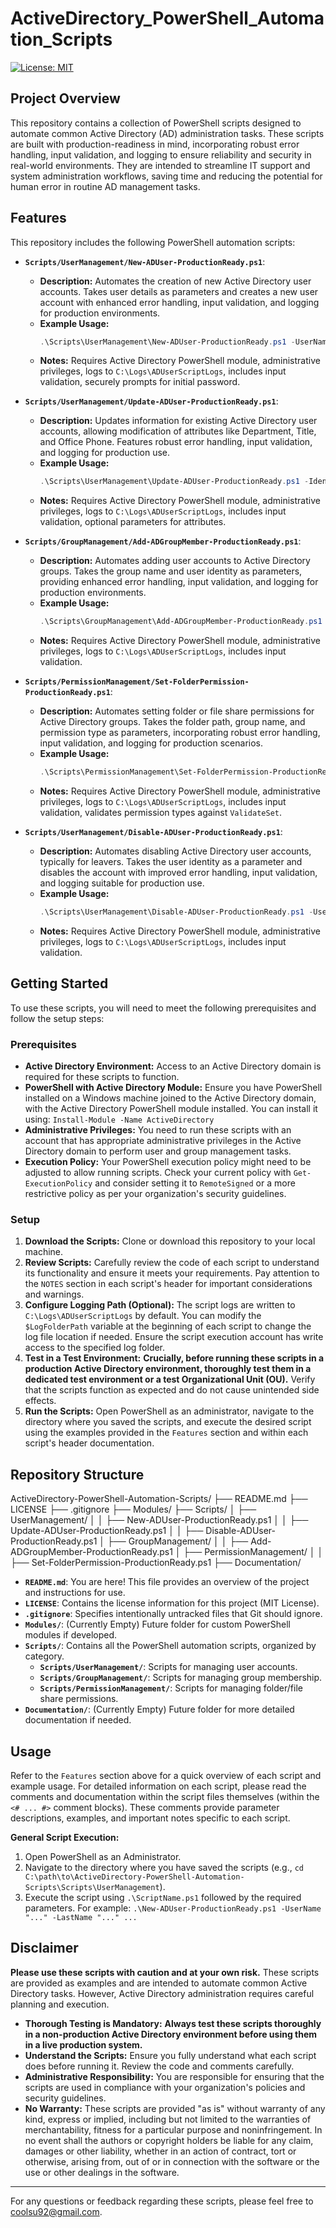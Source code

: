 # ActiveDirectory_PowerShell_Automation_Scripts


[![License: MIT](https://img.shields.io/badge/License-MIT-yellow.svg)](https://opensource.org/licenses/MIT)

## Project Overview

This repository contains a collection of PowerShell scripts designed to automate common Active Directory (AD) administration tasks. These scripts are built with production-readiness in mind, incorporating robust error handling, input validation, and logging to ensure reliability and security in real-world environments.  They are intended to streamline IT support and system administration workflows, saving time and reducing the potential for human error in routine AD management tasks.

## Features

This repository includes the following PowerShell automation scripts:

*   **`Scripts/UserManagement/New-ADUser-ProductionReady.ps1`**:
    *   **Description:** Automates the creation of new Active Directory user accounts. Takes user details as parameters and creates a new user account with enhanced error handling, input validation, and logging for production environments.
    *   **Example Usage:**
        ```powershell
        .\Scripts\UserManagement\New-ADUser-ProductionReady.ps1 -UserName "testuser1" -LastName "Test" -FirstName "User1" -UserOU "OU=TestUsers,DC=example,DC=com" -InitialPassword (Read-Host -AsSecureString -Prompt "Enter Initial Password")
        ```
    *   **Notes:** Requires Active Directory PowerShell module, administrative privileges, logs to `C:\Logs\ADUserScriptLogs`, includes input validation, securely prompts for initial password.

*   **`Scripts/UserManagement/Update-ADUser-ProductionReady.ps1`**:
    *   **Description:** Updates information for existing Active Directory user accounts, allowing modification of attributes like Department, Title, and Office Phone. Features robust error handling, input validation, and logging for production use.
    *   **Example Usage:**
        ```powershell
        .\Scripts\UserManagement\Update-ADUser-ProductionReady.ps1 -Identity "testuser1" -Department "New IT Department" -Title "Senior Test Engineer" -OfficePhone "02-1111-2222"
        ```
    *   **Notes:** Requires Active Directory PowerShell module, administrative privileges, logs to `C:\Logs\ADUserScriptLogs`, includes input validation, optional parameters for attributes.

*   **`Scripts/GroupManagement/Add-ADGroupMember-ProductionReady.ps1`**:
    *   **Description:** Automates adding user accounts to Active Directory groups. Takes the group name and user identity as parameters, providing enhanced error handling, input validation, and logging for production environments.
    *   **Example Usage:**
        ```powershell
        .\Scripts\GroupManagement\Add-ADGroupMember-ProductionReady.ps1 -GroupName "TestGroup" -UserIdentity "testuser1"
        ```
    *   **Notes:** Requires Active Directory PowerShell module, administrative privileges, logs to `C:\Logs\ADUserScriptLogs`, includes input validation.

*   **`Scripts/PermissionManagement/Set-FolderPermission-ProductionReady.ps1`**:
    *   **Description:** Automates setting folder or file share permissions for Active Directory groups. Takes the folder path, group name, and permission type as parameters, incorporating robust error handling, input validation, and logging for production scenarios.
    *   **Example Usage:**
        ```powershell
        .\Scripts\PermissionManagement\Set-FolderPermission-ProductionReady.ps1 -FolderPath "\\\\server\\share\\data" -GroupName "DataReadUsers" -Permissions "ReadAndExecute"
        ```
    *   **Notes:** Requires Active Directory PowerShell module, administrative privileges, logs to `C:\Logs\ADUserScriptLogs`, includes input validation, validates permission types against `ValidateSet`.

*   **`Scripts/UserManagement/Disable-ADUser-ProductionReady.ps1`**:
    *   **Description:** Automates disabling Active Directory user accounts, typically for leavers. Takes the user identity as a parameter and disables the account with improved error handling, input validation, and logging suitable for production use.
    *   **Example Usage:**
        ```powershell
        .\Scripts\UserManagement\Disable-ADUser-ProductionReady.ps1 -UserIdentity "retireuser1"
        ```
    *   **Notes:** Requires Active Directory PowerShell module, administrative privileges, logs to `C:\Logs\ADUserScriptLogs`, includes input validation.

## Getting Started

To use these scripts, you will need to meet the following prerequisites and follow the setup steps:

### Prerequisites

*   **Active Directory Environment:** Access to an Active Directory domain is required for these scripts to function.
*   **PowerShell with Active Directory Module:** Ensure you have PowerShell installed on a Windows machine joined to the Active Directory domain, with the Active Directory PowerShell module installed. You can install it using: `Install-Module -Name ActiveDirectory`
*   **Administrative Privileges:** You need to run these scripts with an account that has appropriate administrative privileges in the Active Directory domain to perform user and group management tasks.
*   **Execution Policy:**  Your PowerShell execution policy might need to be adjusted to allow running scripts. Check your current policy with `Get-ExecutionPolicy` and consider setting it to `RemoteSigned` or a more restrictive policy as per your organization's security guidelines.

### Setup

1.  **Download the Scripts:** Clone or download this repository to your local machine.
2.  **Review Scripts:** Carefully review the code of each script to understand its functionality and ensure it meets your requirements. Pay attention to the `NOTES` section in each script's header for important considerations and warnings.
3.  **Configure Logging Path (Optional):**  The script logs are written to `C:\Logs\ADUserScriptLogs` by default.  You can modify the `$LogFolderPath` variable at the beginning of each script to change the log file location if needed. Ensure the script execution account has write access to the specified log folder.
4.  **Test in a Test Environment:** **Crucially, before running these scripts in a production Active Directory environment, thoroughly test them in a dedicated test environment or a test Organizational Unit (OU).** Verify that the scripts function as expected and do not cause unintended side effects.
5.  **Run the Scripts:** Open PowerShell as an administrator, navigate to the directory where you saved the scripts, and execute the desired script using the examples provided in the `Features` section and within each script's header documentation.

## Repository Structure

ActiveDirectory-PowerShell-Automation-Scripts/
├── README.md
├── LICENSE
├── .gitignore
├── Modules/
├── Scripts/
│ ├── UserManagement/
│ │ ├── New-ADUser-ProductionReady.ps1
│ │ ├── Update-ADUser-ProductionReady.ps1
│ │ ├── Disable-ADUser-ProductionReady.ps1
│ ├── GroupManagement/
│ │ ├── Add-ADGroupMember-ProductionReady.ps1
│ ├── PermissionManagement/
│ │ ├── Set-FolderPermission-ProductionReady.ps1
├── Documentation/


*   **`README.md`**: You are here! This file provides an overview of the project and instructions for use.
*   **`LICENSE`**: Contains the license information for this project (MIT License).
*   **`.gitignore`**: Specifies intentionally untracked files that Git should ignore.
*   **`Modules/`**: (Currently Empty)  Future folder for custom PowerShell modules if developed.
*   **`Scripts/`**: Contains all the PowerShell automation scripts, organized by category.
    *   **`Scripts/UserManagement/`**: Scripts for managing user accounts.
    *   **`Scripts/GroupManagement/`**: Scripts for managing group membership.
    *   **`Scripts/PermissionManagement/`**: Scripts for managing folder/file share permissions.
*   **`Documentation/`**: (Currently Empty) Future folder for more detailed documentation if needed.

## Usage

Refer to the `Features` section above for a quick overview of each script and example usage. For detailed information on each script, please read the comments and documentation within the script files themselves (within the `<# ... #>` comment blocks).  These comments provide parameter descriptions, examples, and important notes specific to each script.

**General Script Execution:**

1.  Open PowerShell as an Administrator.
2.  Navigate to the directory where you have saved the scripts (e.g., `cd C:\path\to\ActiveDirectory-PowerShell-Automation-Scripts\Scripts\UserManagement`).
3.  Execute the script using `.\ScriptName.ps1` followed by the required parameters.  For example: `.\New-ADUser-ProductionReady.ps1 -UserName "..." -LastName "..." ...`


## Disclaimer

**Please use these scripts with caution and at your own risk.**  These scripts are provided as examples and are intended to automate common Active Directory tasks. However, Active Directory administration requires careful planning and execution.

*   **Thorough Testing is Mandatory:**  **Always test these scripts thoroughly in a non-production Active Directory environment before using them in a live production system.**
*   **Understand the Scripts:**  Ensure you fully understand what each script does before running it. Review the code and comments carefully.
*   **Administrative Responsibility:** You are responsible for ensuring that the scripts are used in compliance with your organization's policies and security guidelines.
*   **No Warranty:**  These scripts are provided "as is" without warranty of any kind, express or implied, including but not limited to the warranties of merchantability, fitness for a particular purpose and noninfringement. In no event shall the authors or copyright holders be liable for any claim, damages or other liability, whether in an action of contract, tort or otherwise, arising from, out of or in connection with the software or the use or other dealings in the software.

---

For any questions or feedback regarding these scripts, please feel free to [coolsu92@gmail.com](mailto:coolsu92@gmail.com). 
